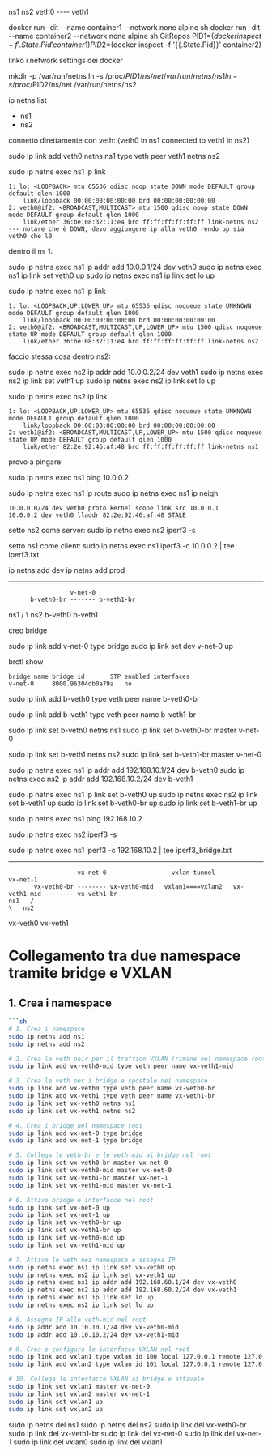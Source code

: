 ns1            ns2
 veth0 ---- veth1


docker run -dit --name container1 --network none alpine sh
docker run -dit --name container2 --network none alpine sh
GitRepos
PID1=$(docker inspect -f '{{.State.Pid}}' container1)
PID2=$(docker inspect -f '{{.State.Pid}}' container2)


linko i network settings dei docker 

mkdir -p /var/run/netns
ln -s /proc/$PID1/ns/net /var/run/netns/ns1
ln -s /proc/$PID2/ns/net /var/run/netns/ns2

ip netns list
-    ns1
-    ns2

connetto direttamente con veth:
(veth0 in ns1 connected to veth1 in ns2)

sudo ip link add veth0 netns ns1 type veth peer veth1 netns ns2

sudo ip netns exec ns1 ip link

    1: lo: <LOOPBACK> mtu 65536 qdisc noop state DOWN mode DEFAULT group default qlen 1000
        link/loopback 00:00:00:00:00:00 brd 00:00:00:00:00:00
    2: veth0@if2: <BROADCAST,MULTICAST> mtu 1500 qdisc noop state DOWN mode DEFAULT group default qlen 1000
        link/ether 36:be:08:32:11:e4 brd ff:ff:ff:ff:ff:ff link-netns ns2
    --- notare che è DOWN, devo aggiungere ip alla veth0 rendo up sia veth0 che l0

dentro il ns 1:

sudo ip netns exec ns1 ip addr add 10.0.0.1/24 dev veth0
sudo ip netns exec ns1 ip link set veth0 up
sudo ip netns exec ns1 ip link set lo up

sudo ip netns exec ns1 ip link

    1: lo: <LOOPBACK,UP,LOWER_UP> mtu 65536 qdisc noqueue state UNKNOWN mode DEFAULT group default qlen 1000
        link/loopback 00:00:00:00:00:00 brd 00:00:00:00:00:00
    2: veth0@if2: <BROADCAST,MULTICAST,UP,LOWER_UP> mtu 1500 qdisc noqueue state UP mode DEFAULT group default qlen 1000
        link/ether 36:be:08:32:11:e4 brd ff:ff:ff:ff:ff:ff link-netns ns2

faccio stessa cosa dentro ns2:

sudo ip netns exec ns2 ip addr add 10.0.0.2/24 dev veth1
sudo ip netns exec ns2 ip link set veth1 up
sudo ip netns exec ns2 ip link set lo up

sudo ip netns exec ns2 ip link

    1: lo: <LOOPBACK,UP,LOWER_UP> mtu 65536 qdisc noqueue state UNKNOWN mode DEFAULT group default qlen 1000
        link/loopback 00:00:00:00:00:00 brd 00:00:00:00:00:00
    2: veth1@if2: <BROADCAST,MULTICAST,UP,LOWER_UP> mtu 1500 qdisc noqueue state UP mode DEFAULT group default qlen 1000
        link/ether 82:2e:92:46:af:48 brd ff:ff:ff:ff:ff:ff link-netns ns1


provo a pingare:

sudo ip netns exec ns1 ping 10.0.0.2

sudo ip netns exec ns1 ip route
sudo ip netns exec ns1 ip neigh

    10.0.0.0/24 dev veth0 proto kernel scope link src 10.0.0.1 
    10.0.0.2 dev veth0 lladdr 82:2e:92:46:af:48 STALE

setto ns2 come server:
sudo ip netns exec ns2 iperf3 -s

setto ns1 come client:
sudo ip netns exec ns1 iperf3 -c 10.0.0.2 | tee iperf3.txt


ip netns add dev
ip netns add prod


----------------------------------------------------------------------------
                     v-net-0
          b-veth0-br ------- b-veth1-br
ns1      /                             \      ns2
  b-veth0                               b-veth1

creo bridge

sudo ip link add v-net-0 type bridge
sudo ip link set dev v-net-0 up

brctl show 

    bridge name	bridge id		STP enabled	interfaces
    v-net-0		8000.96304db0a79a	no

sudo ip link add b-veth0 type veth peer name b-veth0-br

sudo ip link add b-veth1 type veth peer name b-veth1-br

sudo ip link set b-veth0 netns ns1
sudo ip link set b-veth0-br master v-net-0

sudo ip link set b-veth1 netns ns2
sudo ip link set b-veth1-br master v-net-0

sudo ip netns exec ns1 ip addr add 192.168.10.1/24 dev b-veth0
sudo ip netns exec ns2 ip addr add 192.168.10.2/24 dev b-veth1

sudo ip netns exec ns1 ip link set b-veth0 up
sudo ip netns exec ns2 ip link set b-veth1 up
sudo ip link set b-veth0-br up
sudo ip link set b-veth1-br up

sudo ip netns exec ns1 ping 192.168.10.2

sudo ip netns exec ns2 iperf3 -s

sudo ip netns exec ns1 iperf3 -c 192.168.10.2 | tee iperf3_bridge.txt


----------------------------------------------------------------------------

                       vx-net-0                  vxlan-tunnel                  vx-net-1
           vx-veth0-br -------- vx-veth0-mid   vxlan1====vxlan2   vx-veth1-mid -------- vx-veth1-br
    ns1   /                                                                                        \   ns2
  vx-veth0                                                                                          vx-veth1  

# Collegamento tra due namespace tramite bridge e VXLAN

## 1. Crea i namespace
```sh
```sh
# 1. Crea i namespace
sudo ip netns add ns1
sudo ip netns add ns2

# 2. Crea la veth pair per il traffico VXLAN (rimane nel namespace root)
sudo ip link add vx-veth0-mid type veth peer name vx-veth1-mid

# 3. Crea le veth per i bridge e spostale nei namespace
sudo ip link add vx-veth0 type veth peer name vx-veth0-br
sudo ip link add vx-veth1 type veth peer name vx-veth1-br
sudo ip link set vx-veth0 netns ns1
sudo ip link set vx-veth1 netns ns2

# 4. Crea i bridge nel namespace root
sudo ip link add vx-net-0 type bridge
sudo ip link add vx-net-1 type bridge

# 5. Collega le veth-br e le veth-mid ai bridge nel root
sudo ip link set vx-veth0-br master vx-net-0
sudo ip link set vx-veth0-mid master vx-net-0
sudo ip link set vx-veth1-br master vx-net-1
sudo ip link set vx-veth1-mid master vx-net-1

# 6. Attiva bridge e interfacce nel root
sudo ip link set vx-net-0 up
sudo ip link set vx-net-1 up
sudo ip link set vx-veth0-br up
sudo ip link set vx-veth1-br up
sudo ip link set vx-veth0-mid up
sudo ip link set vx-veth1-mid up

# 7. Attiva le veth nei namespace e assegna IP
sudo ip netns exec ns1 ip link set vx-veth0 up
sudo ip netns exec ns2 ip link set vx-veth1 up
sudo ip netns exec ns1 ip addr add 192.168.60.1/24 dev vx-veth0
sudo ip netns exec ns2 ip addr add 192.168.60.2/24 dev vx-veth1
sudo ip netns exec ns1 ip link set lo up
sudo ip netns exec ns2 ip link set lo up

# 8. Assegna IP alle veth-mid nel root
sudo ip addr add 10.10.10.1/24 dev vx-veth0-mid
sudo ip addr add 10.10.10.2/24 dev vx-veth1-mid

# 9. Crea e configura le interfacce VXLAN nel root
sudo ip link add vxlan1 type vxlan id 100 local 127.0.0.1 remote 127.0.0.1 dstport 4789 dev vx-veth0-mid
sudo ip link add vxlan2 type vxlan id 101 local 127.0.0.1 remote 127.0.0.1 dstport 4790 dev vx-veth1-mid

# 10. Collega le interfacce VXLAN ai bridge e attivale
sudo ip link set vxlan1 master vx-net-0
sudo ip link set vxlan2 master vx-net-1
sudo ip link set vxlan1 up
sudo ip link set vxlan2 up
```


sudo ip netns del ns1
sudo ip netns del ns2
sudo ip link del vx-veth0-br
sudo ip link del vx-veth1-br
sudo ip link del vx-net-0
sudo ip link del vx-net-1
sudo ip link del vxlan0
sudo ip link del vxlan1

